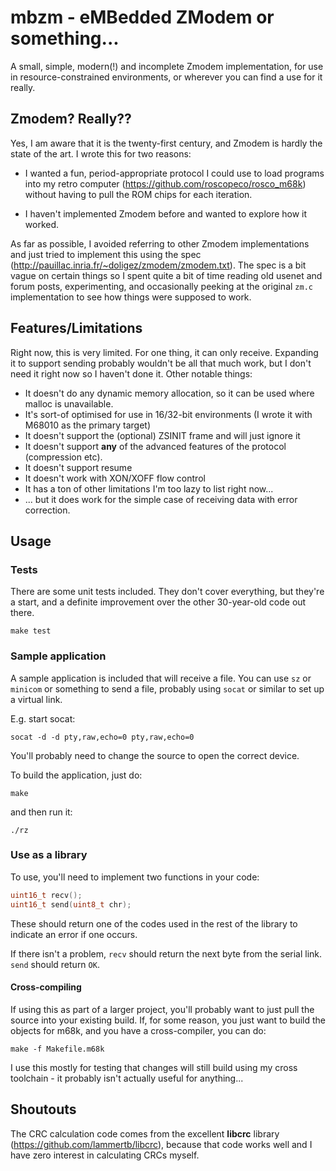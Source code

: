 # mbzm - eMBedded ZModem or something...

A small, simple, modern(!) and incomplete Zmodem implementation, for use in resource-constrained 
environments, or wherever you can find a use for it really.

## Zmodem? Really??

Yes, I am aware that it is the twenty-first century, and Zmodem is hardly the state of the art.
I wrote this for two reasons:

* I wanted a fun, period-appropriate protocol I could use to load 
programs into my retro computer (https://github.com/roscopeco/rosco_m68k) without
having to pull the ROM chips for each iteration. 

* I haven't implemented Zmodem before and wanted to explore how it worked.

As far as possible, I avoided referring to other Zmodem implementations and just tried to
implement this using the spec (http://pauillac.inria.fr/~doligez/zmodem/zmodem.txt).
The spec is a bit vague on certain things so I spent quite a bit of time reading old
usenet and forum posts, experimenting, and occasionally peeking at the original `zm.c`
implementation to see how things were supposed to work.

## Features/Limitations

Right now, this is very limited. For one thing, it can only receive. Expanding it to support
sending probably wouldn't be all that much work, but I don't need it right now so I haven't
done it. Other notable things:

* It doesn't do any dynamic memory allocation, so it can be used where malloc is unavailable.
* It's sort-of optimised for use in 16/32-bit environments (I wrote it with M68010 as the primary target) 
* It doesn't support the (optional) ZSINIT frame and will just ignore it
* It doesn't support **any** of the advanced features of the protocol (compression etc).
* It doesn't support resume
* It doesn't work with XON/XOFF flow control
* It has a ton of other limitations I'm too lazy to list right now...
* ... but it does work for the simple case of receiving data with error correction.

## Usage

### Tests

There are some unit tests included. They don't cover everything, but they're a start, and
a definite improvement over the other 30-year-old code out there.

`make test`

### Sample application

A sample application is included that will receive a file. You can use `sz` or `minicom` or
something to send a file, probably using `socat` or similar to set up a virtual link.

E.g. start socat:

`socat -d -d pty,raw,echo=0 pty,raw,echo=0`

You'll probably need to change the source to open the correct device.

To build the application, just do:

`make`

and then run it:

`./rz`


### Use as a library

To use, you'll need to implement two functions in your code:

```c
uint16_t recv();
uint16_t send(uint8_t chr);
```

These should return one of the codes used in the rest of the library
to indicate an error if one occurs. 

If there isn't a problem, `recv` should return the next byte from the serial
link. `send` should return `OK`.

#### Cross-compiling

If using this as part of a larger project, you'll probably want to just pull
the source into your existing build. If, for some reason, you just want to
build the objects for m68k, and you have a cross-compiler, you can do:

`make -f Makefile.m68k`

I use this mostly for testing that changes will still build using my cross
toolchain - it probably isn't actually useful for anything... 

## Shoutouts

The CRC calculation code comes from the excellent **libcrc** library
(https://github.com/lammertb/libcrc), because that code works well and
I have zero interest in calculating CRCs myself.
